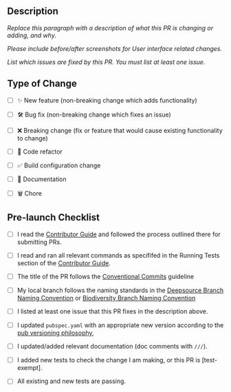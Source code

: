 <!--
  Thanks for contributing!

  Provide a description of your changes below and a general summary in the title

  Please look at the following checklist to ensure that your PR can be accepted quickly:
-->

## Description

*Replace this paragraph with a description of what this PR is changing or adding, and why.* 

*Please include before/after screenshots for User interface related changes.*

*List which issues are fixed by this PR. You must list at least one issue.*


## Type of Change

<!--- Put an `x` in all the boxes that apply: -->

- [ ] ✨ New feature (non-breaking change which adds functionality)
- [ ] 🛠️ Bug fix (non-breaking change which fixes an issue)
- [ ] ❌ Breaking change (fix or feature that would cause existing functionality to change)
- [ ] 🧹 Code refactor
- [ ] ✅ Build configuration change
- [ ] 📝 Documentation
- [ ] 🗑️ Chore


## Pre-launch Checklist

- [ ] I read the [Contributor Guide] and followed the process outlined there for submitting PRs.
- [ ] I read and ran all relevant commands as specififed in the Running Tests section of the [Contributor Guide].
- [ ] The title of the PR follows the [Conventional Commits] guideline
- [ ] My local branch follows the naming standards in the [Deepsource Branch Naming Convention] or [Biodiversity Branch Naming Convention]
- [ ] I listed at least one issue that this PR fixes in the description above.
- [ ] I updated `pubspec.yaml` with an appropriate new version according to the [pub versioning philosophy],
- [ ] I updated/added relevant documentation (doc comments with `///`).
- [ ] I added new tests to check the change I am making, or this PR is [test-exempt].
- [ ] All existing and new tests are passing.


[Contributor Guide]: https://github.com/FlutterPlaza/.github/blob/main/CONTRIBUTING.md
[Conventional Commits]: https://www.conventionalcommits.org/en/v1.0.0-beta.4/
[pub versioning philosophy]: https://dart.dev/tools/pub/versioning
[Biodiversity Branch Naming Convention]: https://bit.ly/3DyYSwM
[Deepsource Branch Naming Convention]: https://bit.ly/3Y08Gs4